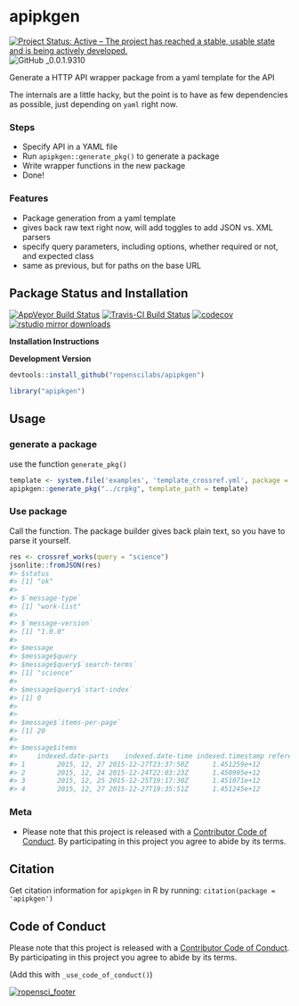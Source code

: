 # apipkgen

[![Project Status: Active – The project has reached a stable, usable state and is being actively developed.](http://www.repostatus.org/badges/latest/active.svg)](http://www.repostatus.org/#active)
![GitHub _0.0.1.9310](https://img.shields.io/badge/GitHub-_0.0.1.9310-blue.svg)


Generate a HTTP API wrapper package from a yaml template for the API

The internals are a little hacky, but the point is to have as few dependencies as possible, just depending on `yaml` right now.

### Steps

* Specify API in a YAML file
* Run `apipkgen::generate_pkg()` to generate a package
* Write wrapper functions in the new package
* Done!

### Features

* Package generation from a yaml template
* gives back raw text right now, will add toggles to add JSON vs. XML parsers
* specify query parameters, including options, whether required or not, and expected class
* same as previous, but for paths on the base URL

## Package Status and Installation

[![AppVeyor Build Status](https://ci.appveyor.com/api/projects/status/github/ropensci/apipkgen?branch=master&svg=true)](https://ci.appveyor.com/project/ropensci/apipkgen)
[![Travis-CI Build Status](https://travis-ci.org/ropensci/apipkgen.svg?branch=master)](https://travis-ci.org/)
 [![codecov](https://codecov.io/gh/RMHogervorst/apipkgen/branch/master/graph/badge.svg)](https://codecov.io/gh/RMHogervorst/apipkgen)
[![rstudio mirror downloads](http://cranlogs.r-pkg.org/badges/apipkgen?color=blue)](https://github.com/metacran/cranlogs.app)

__Installation Instructions__

__Development Version__
```r
devtools::install_github("ropenscilabs/apipkgen")
```


```r
library("apipkgen")
```

## Usage
### generate a package

use the function `generate_pkg()`


```r
template <- system.file('examples', 'template_crossref.yml', package = "apipkgen")
apipkgen::generate_pkg("../crpkg", template_path = template)
```

### Use package

Call the function. The package builder gives back plain text, so you have to parse it yourself.


```r
res <- crossref_works(query = "science")
jsonlite::fromJSON(res)
#> $status
#> [1] "ok"
#>
#> $`message-type`
#> [1] "work-list"
#>
#> $`message-version`
#> [1] "1.0.0"
#>
#> $message
#> $message$query
#> $message$query$`search-terms`
#> [1] "science"
#>
#> $message$query$`start-index`
#> [1] 0
#>
#>
#> $message$`items-per-page`
#> [1] 20
#>
#> $message$items
#>     indexed.date-parts    indexed.date-time indexed.timestamp reference-count
#> 1        2015, 12, 27 2015-12-27T23:37:50Z      1.451259e+12               0
#> 2        2015, 12, 24 2015-12-24T22:03:23Z      1.450995e+12               0
#> 3        2015, 12, 25 2015-12-25T19:17:30Z      1.451071e+12               0
#> 4        2015, 12, 27 2015-12-27T19:35:51Z      1.451245e+12               0
```

### Meta

* Please note that this project is released with a [Contributor Code of Conduct](CONDUCT.md). By participating in this project you agree to abide by its terms.

## Citation

Get citation information for `apipkgen` in R by running: `citation(package = 'apipkgen')`

## Code of Conduct

Please note that this project is released with a [Contributor Code of Conduct](CONDUCT.md).
By participating in this project you agree to abide by its terms.

(Add this with `_use_code_of_conduct()`)


[![ropensci_footer](https://ropensci.org/public_images/github_footer.png)](https://ropensci.org)
